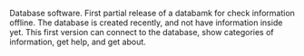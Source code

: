 Database software.
First partial release of a databamk for check information offline.
The database is created recently, and not have information inside yet.
This first version can connect to the database, show categories of information, get help, and get about.
